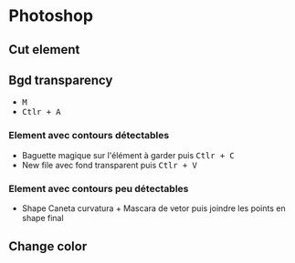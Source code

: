 # Photoshop

## Cut element

## Bgd transparency
- <kbd>M</kbd>
- <kbd>Ctlr + A</kbd>
### Element avec contours détectables
- Baguette magique sur l'élément à garder puis <kbd>Ctlr + C</kbd>
- New file avec fond transparent puis <kbd>Ctlr + V</kbd>

### Element avec contours peu détectables
- Shape Caneta curvatura + Mascara de vetor puis joindre les points en shape final

## Change color

